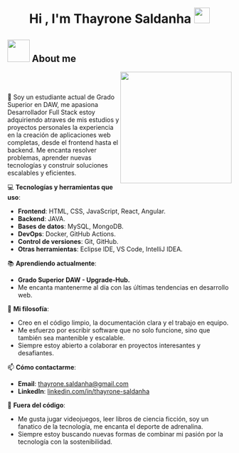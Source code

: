 <h1 align="center">Hi , I'm Thayrone Saldanha <img src="https://media.giphy.com/media/hvRJCLFzcasrR4ia7z/giphy.gif" width="35"></h1>



	
## <picture><img src = "https://github.com/7oSkaaa/7oSkaaa/blob/main/Images/about_me.gif?raw=true" width = 50px></picture> About me

<picture> <img align="right" src="https://github.com/7oSkaaa/7oSkaaa/blob/main/Images/Right_Side.gif?raw=true" width = 250px></picture>

<br><br>

👋 Soy un estudiante actual de Grado Superior en DAW, me apasiona Desarrollador Full Stack estoy adquiriendo atraves de mis estudios y proyectos personales la experiencia en la creación de aplicaciones web completas, desde el frontend hasta el backend. Me encanta resolver problemas, aprender nuevas tecnologías y construir soluciones escalables y eficientes.

💻 **Tecnologías y herramientas que uso**:
- **Frontend**: HTML, CSS, JavaScript, React, Angular.
- **Backend**: JAVA.
- **Bases de datos**: MySQL, MongoDB.
- **DevOps**: Docker, GitHub Actions.
- **Control de versiones**: Git, GitHub.
- **Otras herramientas**: Eclipse IDE, VS Code, IntelliJ IDEA.

📚 **Aprendiendo actualmente**:
- **Grado Superior DAW - Upgrade-Hub.**
- Me encanta mantenerme al día con las últimas tendencias en desarrollo web.

🌟 **Mi filosofía**:
- Creo en el código limpio, la documentación clara y el trabajo en equipo.
- Me esfuerzo por escribir software que no solo funcione, sino que también sea mantenible y escalable.
- Siempre estoy abierto a colaborar en proyectos interesantes y desafiantes.

📫 **Cómo contactarme**:
- **Email**: thayrone.saldanha@gmail.com
- **LinkedIn**: [linkedin.com/in/thayrone-saldanha](https://www.linkedin.com/in/thayrone-saldanha-alves-999784b9/)

🌈 **Fuera del código**:
- Me gusta jugar videojuegos, leer libros de ciencia ficción, soy un fanatico de la tecnología, me encanta el deporte de adrenalina.
- Siempre estoy buscando nuevas formas de combinar mi pasión por la tecnología con la sostenibilidad.
<br>
